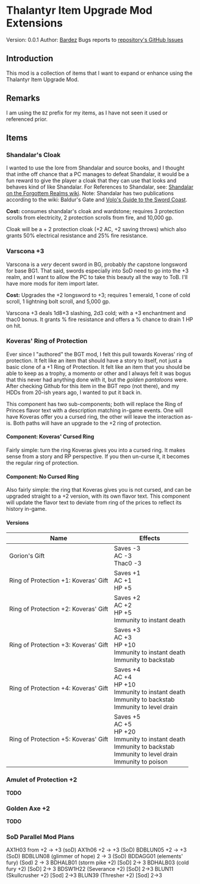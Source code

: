 # Thalantyr Item Upgrade Mod Extensions
Version: 0.0.1
Author: [Bardez](https://github.com/BardezAnAvatar)
Bugs reports to [repository's GitHub Issues](https://github.com/BardezAnAvatar/BGEE-Thalantyr-Ex/issues)

## Introduction
This mod is a collection of items that I want to expand or enhance using the Thalantyr Item Upgrade Mod.

## Remarks
I am using the `BZ` prefix for my items, as I have not seen it used or referenced prior.

## Items
### Shandalar's Cloak
I wanted to use the lore from Shandalar and source books, and I thought that inthe off chance that a PC manages to defeat Shandalar, it would be a fun reward to give the player a cloak that they can use that looks and behaves kind of like Shandalar. For References to Shandalar, see: [Shandalar on the Forgottem Realms wiki](https://forgottenrealms.fandom.com/wiki/Shandalar). Note: Shandalar has two publications according to the wiki: Baldur's Gate and [Volo's Guide to the Sword Coast](https://forgottenrealms.fandom.com/wiki/Volo%27s_Guide_to_the_Sword_Coast).

**Cost:** consumes shandalar's cloak and wardstone; requires 3 protection scrolls from electricity, 2 protection scrolls from fire, and 10,000 gp.


Cloak will be a + 2 protection cloak (+2 AC, +2 saving throws) which also grants 50% electrical resistance and 25% fire resistance.

### Varscona +3
Varscona is a _very_ decent sword in BG, probably _the_ capstone longsword for base BG1. That said, swords especially into SoD need to go into the +3 realm, and I want to allow the PC to take this beauty all the way to ToB. I'll have more mods for item import later.

**Cost:** Upgrades the +2 longsword to +3; requires 1 emerald, 1 cone of cold scroll, 1 lightning bolt scroll, and 5,000 gp.

Varscona +3 deals 1d8+3 slashing, 2d3 cold; with a +3 enchantment and thac0 bonus. It grants % fire resistance and offers a % chance to drain 1 HP on hit.


### Koveras' Ring of Protection
Ever since I "authored" the BGT mod, I felt this pull towards Koveras' ring of protection. It felt like an item that should have a story to itself, not just a basic clone of a +1 Ring of Protection. It felt like an item that you should be able to keep as a trophy, a momento or other and I always felt it was bogus that this never had anything done with it, but the _golden pantaloons_ were. After checking Github for this item in the BGT repo (not there), and my HDDs from 20-ish years ago, I wanted to put it back in.

This component has two sub-components; both will replace the Ring of Princes flavor text with a description matching in-game events. One will 
have Koveras offer you a cursed ring, the other will leave the interaction as-is. Both paths will have an upgrade to the +2 ring of protection.

#### Component: Koveras' Cursed Ring
Fairly simple: turn the ring Koveras gives you into a cursed ring. It makes sense from a story and RP perspective. If you then un-curse it, it becomes the regular ring of protection.

#### Component: No Cursed Ring
Also fairly simple: the ring that Koveras gives you is not cursed, and can be upgraded straight to a +2 version, with its own flavor text. This component will update the flavor text to deviate from ring of the prices to reflect its history in-game.

#### Versions
| Name                                 | Effects                                                                          |
| ------------------------------------ | -------------------------------------------------------------------------------- |
| Gorion's Gift                        | Saves -3<br>AC -3<br>Thac0 -3                                                    |
| Ring of Protection +1: Koveras' Gift | Saves +1<br>AC +1<br>HP +5                                                       |
| Ring of Protection +2: Koveras' Gift | Saves +2<br>AC +2<br>HP +5<br>Immunity to instant death                          |
| Ring of Protection +3: Koveras' Gift | Saves +3<br>AC +3<br>HP +10<br>Immunity to instant death<br>Immunity to backstab |
| Ring of Protection +4: Koveras' Gift | Saves +4<br>AC +4<br>HP +10<br>Immunity to instant death<br>Immunity to backstab<br>Immunity to level drain |
| Ring of Protection +5: Koveras' Gift | Saves +5<br>AC +5<br>HP +20<br>Immunity to instant death<br>Immunity to backstab<br>Immunity to level drain<br>Immunity to poison |


### Amulet of Protection +2
**TODO**

### Golden Axe +2
**TODO**


### SoD Parallel Mod Plans
AX1H03 from +2 -> +3 (soD)
AX1h06 +2 -> +3 (SoD)
BDBLUN05 +2 -> +3 (SoD)
BDBLUN08 (glimmer of hope) 2 -> 3 (SoD)
BDDAGG01 (elements' fury) (Sod) 2 -> 3
BDHALB01 (storm pike +2)  [SoD] 2-> 3
BDHALB03 (cold fury +2) [SoD] 2-> 3
BDSW1H22 (Severance +2) [SoD] 2->3
BLUN11 (Skullcrusher +2) [Sod] 2->3
BLUN39 (Thresher +2) [Sod] 2->3